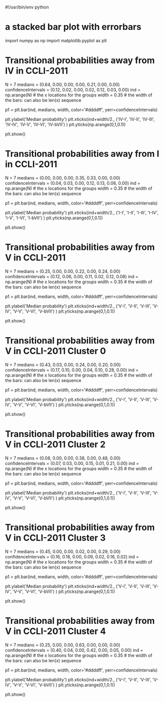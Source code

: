 #!/usr/bin/env python
# a stacked bar plot with errorbars
import numpy as np
import matplotlib.pyplot as plt


# Transitional probabilities away from IV in CCLI-2011

N = 7
medians = (0.64, 0.00, 0.00, 0.00, 0.21, 0.00, 0.00)
confidenceIntervals = (0.12, 0.02, 0.00, 0.02, 0.12, 0.03, 0.00)
ind = np.arange(N)    # the x locations for the groups
width = 0.35       # the width of the bars: can also be len(x) sequence

p1 = plt.bar(ind, medians, width, color='#ddddff', yerr=confidenceIntervals)

plt.ylabel('Median probability')
plt.xticks(ind+width/2., ('IV-I', 'IV-II', 'IV-III', 'IV-IV', 'IV-V', 'IV-VI', 'IV-bVII') )
plt.yticks(np.arange(0,1,0.1))

plt.show()



# Transitional probabilities away from I in CCLI-2011

N = 7
medians = (0.00, 0.00, 0.00, 0.35, 0.33, 0.00, 0.00)
confidenceIntervals = (0.04, 0.03, 0.00, 0.12, 0.13, 0.08, 0.00)
ind = np.arange(N)    # the x locations for the groups
width = 0.35       # the width of the bars: can also be len(x) sequence

p1 = plt.bar(ind, medians, width, color='#ddddff', yerr=confidenceIntervals)

plt.ylabel('Median probability')
plt.xticks(ind+width/2., ('I-I', 'I-II', 'I-III', 'I-IV', 'I-V', 'I-VI', 'I-bVII') )
plt.yticks(np.arange(0,1,0.1))

plt.show()



# Transitional probabilities away from V in CCLI-2011

N = 7
medians = (0.25, 0.00, 0.00, 0.22, 0.00, 0.24, 0.00)
confidenceIntervals = (0.12, 0.06, 0.00, 0.11, 0.02, 0.12, 0.08)
ind = np.arange(N)    # the x locations for the groups
width = 0.35       # the width of the bars: can also be len(x) sequence

p1 = plt.bar(ind, medians, width, color='#ddddff', yerr=confidenceIntervals)

plt.ylabel('Median probability')
plt.xticks(ind+width/2., ('V-I', 'V-II', 'V-III', 'V-IV', 'V-V', 'V-VI', 'V-bVII') )
plt.yticks(np.arange(0,1,0.1))

plt.show()



# Transitional probabilities away from V in CCLI-2011 Cluster 0

N = 7
medians = (0.43, 0.03, 0.00, 0.24, 0.00, 0.20, 0.00)
confidenceIntervals = (0.17, 0.10, 0.00, 0.04, 0.10, 0.28, 0.00)
ind = np.arange(N)    # the x locations for the groups
width = 0.35       # the width of the bars: can also be len(x) sequence

p1 = plt.bar(ind, medians, width, color='#ddddff', yerr=confidenceIntervals)

plt.ylabel('Median probability')
plt.xticks(ind+width/2., ('V-I', 'V-II', 'V-III', 'V-IV', 'V-V', 'V-VI', 'V-bVII') )
plt.yticks(np.arange(0,1,0.1))

plt.show()


# Transitional probabilities away from V in CCLI-2011 Cluster 2

N = 7
medians = (0.08, 0.00, 0.00, 0.38, 0.00, 0.48, 0.00)
confidenceIntervals = (0.07, 0.03, 0.00, 0.15, 0.01, 0.21, 0.00)
ind = np.arange(N)    # the x locations for the groups
width = 0.35       # the width of the bars: can also be len(x) sequence

p1 = plt.bar(ind, medians, width, color='#ddddff', yerr=confidenceIntervals)

plt.ylabel('Median probability')
plt.xticks(ind+width/2., ('V-I', 'V-II', 'V-III', 'V-IV', 'V-V', 'V-VI', 'V-bVII') )
plt.yticks(np.arange(0,1,0.1))

plt.show()



# Transitional probabilities away from V in CCLI-2011 Cluster 3

N = 7
medians = (0.45, 0.00, 0.00, 0.02, 0.00, 0.29, 0.00)
confidenceIntervals = (0.16, 0.18, 0.00, 0.09, 0.02, 0.16, 0.02)
ind = np.arange(N)    # the x locations for the groups
width = 0.35       # the width of the bars: can also be len(x) sequence

p1 = plt.bar(ind, medians, width, color='#ddddff', yerr=confidenceIntervals)

plt.ylabel('Median probability')
plt.xticks(ind+width/2., ('V-I', 'V-II', 'V-III', 'V-IV', 'V-V', 'V-VI', 'V-bVII') )
plt.yticks(np.arange(0,1,0.1))

plt.show()


# Transitional probabilities away from V in CCLI-2011 Cluster 4

N = 7
medians = (0.25, 0.00, 0.00, 0.63, 0.00, 0.00, 0.00)
confidenceIntervals = (0.40, 0.04, 0.00, 0.42, 0.00, 0.05, 0.00)
ind = np.arange(N)    # the x locations for the groups
width = 0.35       # the width of the bars: can also be len(x) sequence

p1 = plt.bar(ind, medians, width, color='#ddddff', yerr=confidenceIntervals)

plt.ylabel('Median probability')
plt.xticks(ind+width/2., ('V-I', 'V-II', 'V-III', 'V-IV', 'V-V', 'V-VI', 'V-bVII') )
plt.yticks(np.arange(0,1,0.1))

plt.show()

